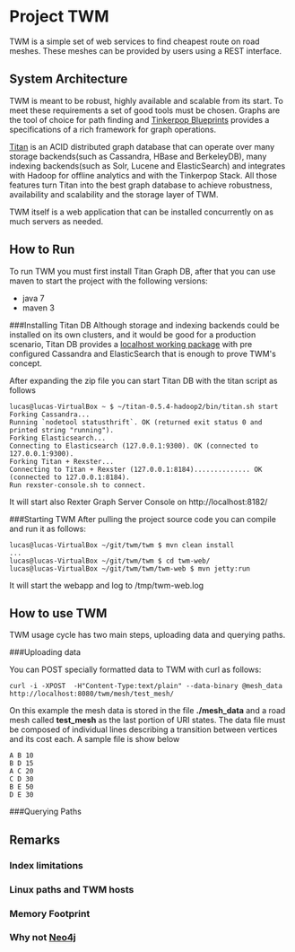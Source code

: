 # Project TWM

TWM is a simple set of web services to find cheapest route on road meshes. These meshes can be provided by users using a REST interface.

## System Architecture

TWM is meant to be robust, highly available and scalable from its start. To meet these requirements a set of good tools must be chosen. Graphs are the tool of choice for path finding and [Tinkerpop Blueprints](https://github.com/tinkerpop/blueprints/wiki) provides a specifications of a rich framework for graph operations.

[Titan](http://thinkaurelius.github.io/titan/) is an ACID distributed graph database that can operate over many storage backends(such as Cassandra, HBase and BerkeleyDB), many indexing backends(such as Solr, Lucene and ElasticSearch) and integrates with Hadoop for offline analytics and with the Tinkerpop Stack. All those features turn Titan into the best graph database to achieve robustness, availability and scalability and the storage layer of TWM.

TWM itself is a web application that can be installed concurrently on as much servers as needed.

## How to Run
To run TWM you must first install Titan Graph DB, after that you can use maven to start the project with the following versions:

* java 7
* maven 3

###Installing Titan DB
Although storage and indexing backends could be installed on its own clusters, and it would be good for a production scenario, Titan DB provides a [localhost working package](http://s3.thinkaurelius.com/downloads/titan/titan-0.5.4-hadoop2.zip) with pre configured Cassandra and ElasticSearch that is enough to prove TWM's concept.

After expanding the zip file you can start Titan DB with the titan script as follows

```
lucas@lucas-VirtualBox ~ $ ~/titan-0.5.4-hadoop2/bin/titan.sh start
Forking Cassandra...
Running `nodetool statusthrift`. OK (returned exit status 0 and printed string "running").
Forking Elasticsearch...
Connecting to Elasticsearch (127.0.0.1:9300). OK (connected to 127.0.0.1:9300).
Forking Titan + Rexster...
Connecting to Titan + Rexster (127.0.0.1:8184).............. OK (connected to 127.0.0.1:8184).
Run rexster-console.sh to connect.
```
It will start also Rexter Graph Server Console on http://localhost:8182/

###Starting TWM
After pulling the project source code you can compile and run it as follows:

```
lucas@lucas-VirtualBox ~/git/twm/twm $ mvn clean install
...
lucas@lucas-VirtualBox ~/git/twm/twm $ cd twm-web/
lucas@lucas-VirtualBox ~/git/twm/twm/twm-web $ mvn jetty:run
```
It will start the webapp and log to /tmp/twm-web.log

## How to use TWM
TWM usage cycle has two main steps, uploading data and querying paths.

###Uploading data

You can POST specially formatted data to TWM with curl as follows:

```
curl -i -XPOST  -H"Content-Type:text/plain" --data-binary @mesh_data http://localhost:8080/twm/mesh/test_mesh/
```
On this example the mesh data is stored in the file **./mesh_data** and a road mesh called **test_mesh** as the last portion of URI states. The data file must be composed of individual lines describing a transition between vertices and its cost each. A sample file is show below

```
A B 10
B D 15
A C 20
C D 30
B E 50
D E 30
```

###Querying Paths

## Remarks
### Index limitations
### Linux paths and TWM hosts
### Memory Footprint
### Why not [Neo4j](http://neo4j.com/)

